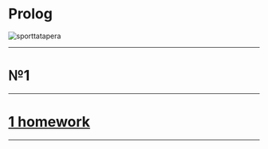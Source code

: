 # Prolog

![sporttatapera](https://github.com/bd986650/23217_belovdanil/assets/96487423/fe01731b-bee5-47c5-9092-9fccb60758e4)

---
# №1
---
# [1 homework]()
---

